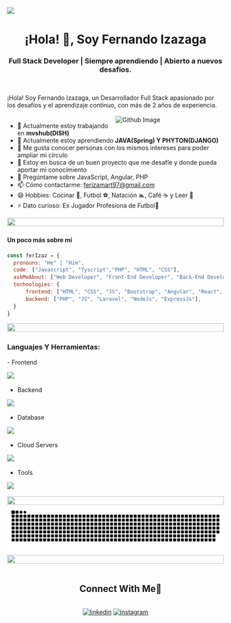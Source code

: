 
<img src="https://github.com/sourabmaity/sourabmaity/blob/main/header_.png" >
<h1 align="center">¡Hola! 👋, Soy Fernando Izazaga</h1>
<h3 align="center">Full Stack Developer | Siempre aprendiendo | Abierto a nuevos desafios.</h3>

<br>

¡Hola! Soy Fernando Izazaga, un Desarrollador Full Stack apasionado por los desafíos y el aprendizaje continuo, con más de 2 años de experiencia.
<br>
<br>
<img width="50%" align="right" alt="Github Image" src="https://raw.githubusercontent.com/onimur/.github/master/.resources/git-header.svg" />
- 🔭 Actualmente estoy trabajando en **mvshub(DISH)**
- 🌱 Actualmente estoy aprendiendo **JAVA(Spring) Y PHYTON(DJANGO)**
- 👯 Me gusta conocer personas con los mismos intereses para poder ampliar mi círculo
- 🤔 Estoy en busca de un buen proyecto que me desafíe y donde pueda aportar mi conocimiento
- 💬 Pregúntame sobre JavaScript, Angular, PHP
- 📫 Cómo contactarme: [ferizamart97@gmail.com](mailto:ferizamart97@gmail.com)
- 😄 Hobbies: Cocinar 🍝, Futbol ⚽, Natación 🏊, Café 	☕ y Leer 📖
- ⚡ Dato curioso: Ex Jugador Profesiona de Futbol🌈
 
<img src="https://i.imgur.com/dBaSKWF.gif" height="20" width="100%">

#### Un poco más sobre mí
```javascript
const ferIzaz = {
  pronouns: "He" | "Him",
  code: ["Javascript", "Tyscript","PHP", "HTML", "CSS"],
  askMeAbout: ["Web Developer", "Front-End Developer", "Back-End Developer"],
  technologies: {
      frontend: ["HTML", "CSS", "JS", "Bootstrap", "Angular", "React", "Tailwind"],
      backend: ["PHP", "JS", "Laravel", "NodeJs", "ExpressJs"],
  }
}
```


<img src="https://i.imgur.com/dBaSKWF.gif" height="20" width="100%">

<h3 align="left">Languajes Y Herramientas:</h3>
- Frontend
<p align="left">
  <a href="https://skillicons.dev">
    <img src="https://skillicons.dev/icons?i=html,css,js,ts,angular,react,bootstrap,tailwind" />
  </a>
</p>

- Backend
<p align="left">
  <a href="https://skillicons.dev">
    <img src="https://skillicons.dev/icons?i=php,laravel,js,nodejs,express" />
  </a>
</p>

- Database
<p align="left">
  <a href="https://skillicons.dev">
    <img src="https://skillicons.dev/icons?i=mongodb,mysql,postgresql" />
  </a>
</p>

- Cloud Servers
<p align="left">
  <a href="https://skillicons.dev">
    <img src="https://skillicons.dev/icons?i=azure,aws,firebase" />
  </a>
</p>

- Tools
<p align="left">
  <a href="https://skillicons.dev">
    <img src="https://skillicons.dev/icons?i=git,github,docker,figma,xd,vscode,postman,linux,bash,bitbucket,jquery,netlify,notion,npm,planetscale,wordpress,yarn" />
  </a>
</p>


<img src="https://i.imgur.com/dBaSKWF.gif" height="20" width="100%">

<!--- snake -->
<div align="center">
  <img  src="https://github.com/1999AZZAR/1999AZZAR/blob/readme/resources/img/grid-snake.svg"
       alt="snake" /></a>
</div>

<img src="https://i.imgur.com/dBaSKWF.gif" height="20" width="100%">

<!-- Connect with me -->
<!--h2 without bottom border-->
<div id="user-content-toc">
  <ul align="center">
    <summary><h2 style="display: inline-block">Connect With Me🤝</h2></summary>
  </ul>
</div>

<!--icons and links-->
<p align="center">
<a href="https://www.linkedin.com/in/ferizamart/" target="_blank"><img align="center" src="https://user-images.githubusercontent.com/88904952/234979284-68c11d7f-1acc-4f0c-ac78-044e1037d7b0.png" alt="linkedin" height="50" width="50" /></a>
<a href="https://www.instagram.com/feriza_97/" target="_blank"><img align="center" src="https://user-images.githubusercontent.com/88904952/234981169-2dd1e58f-4b7e-468c-8213-034ba62156c3.png" alt="instagram" height="50" width="50" /></a>
  
</p>
